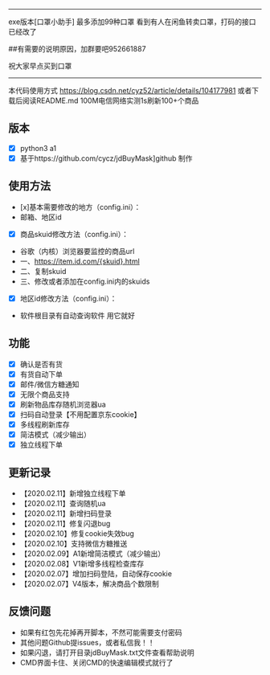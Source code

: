 ****
exe版本[口罩小助手] 最多添加99种口罩
看到有人在闲鱼转卖口罩，打码的接口已经改了

##有需要的说明原因，加群要吧952661887

祝大家早点买到口罩
****
本代码使用方式 https://blog.csdn.net/cyz52/article/details/104177981 或者下载后阅读README.md
100M电信网络实测1s刷新100+个商品
## 版本
- [x] python3 a1
- [x] 基于https://github.com/cycz/jdBuyMask]github 制作

## 使用方法
- [x]基本需要修改的地方（config.ini）：
-  邮箱、地区id

- [x] 商品skuid修改方法（config.ini）：
-  谷歌（内核）浏览器要监控的商品url
-  一、https://item.id.com/{skuid}.html
-  二、复制skuid
-  三、修改或者添加在config.ini内的skuids

- [x] 地区id修改方法（config.ini）：
- 软件根目录有自动查询软件 用它就好

## 功能
- [x] 确认是否有货
- [x] 有货自动下单
- [x] 邮件/微信方糖通知
- [x] 无限个商品支持
- [x] 刷新物品库存随机浏览器ua
- [x] 扫码自动登录【不用配置京东cookie】
- [x] 多线程刷新库存
- [x] 简洁模式（减少输出）
- [x] 独立线程下单

## 更新记录
- 【2020.02.11】新增独立线程下单
- 【2020.02.11】查询随机ua
- 【2020.02.11】新增扫码登录
- 【2020.02.11】修复闪退bug
- 【2020.02.10】修复cookie失效bug
- 【2020.02.10】支持微信方糖推送
- 【2020.02.09】A1新增简洁模式（减少输出）
- 【2020.02.08】V1新增多线程检查库存
- 【2020.02.07】增加扫码登陆，自动保存cookie
- 【2020.02.07】V4版本，解决商品个数限制

## 反馈问题

- 如果有红包先花掉再开脚本，不然可能需要支付密码
- 其他问题Github提issues，或者私信我！！
- 如果闪退，请打开目录jdBuyMask.txt文件查看帮助说明
- CMD界面卡住、关闭CMD的快速编辑模式就行了
